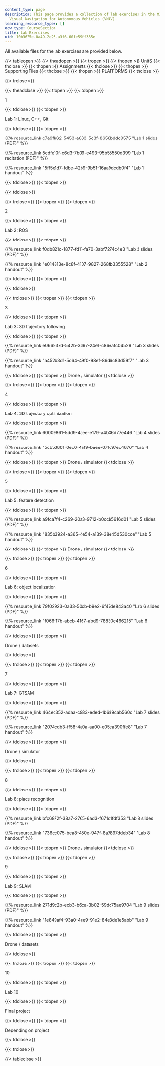 ```yaml
---
content_type: page
description: This page provides a collection of lab exercises in the MIT course 16.485
  Visual Navigation for Autonomous Vehicles (VNAV).
learning_resource_types: []
ocw_type: CourseSection
title: Lab Exercises
uid: 10b3675e-0a49-2e25-a3f6-60fe59ff335e
---
```


All available files for the lab exercises are provided below.

{{< tableopen >}}
{{< theadopen >}}
{{< tropen >}}
{{< thopen >}}
UnitS
{{< thclose >}}
{{< thopen >}}
Assignments
{{< thclose >}}
{{< thopen >}}
Supporting Files
{{< thclose >}}
{{< thopen >}}
PLATFORMS
{{< thclose >}}

{{< trclose >}}

{{< theadclose >}}
{{< tropen >}}
{{< tdopen >}}


1


{{< tdclose >}}
{{< tdopen >}}


Lab 1: Linux, C++, Git


{{< tdclose >}}
{{< tdopen >}}


{{% resource_link c7a9fb62-5453-a683-5c3f-8656bddc9575 "Lab 1 slides (PDF)" %}}

{{% resource_link 5cdfe10f-c6d3-7b09-e493-95b55550d399 "Lab 1 recitation (PDF)" %}}

{{% resource_link "5ff5e1d7-fdbe-42b9-9b51-16aa9dcdb0f4" "Lab 1 handout" %}}


{{< tdclose >}}
{{< tdopen >}}



{{< tdclose >}}

{{< trclose >}}
{{< tropen >}}
{{< tdopen >}}


2


{{< tdclose >}}
{{< tdopen >}}


Lab 2: ROS


{{< tdclose >}}
{{< tdopen >}}


{{% resource_link f0db821c-1877-fd11-fa70-3abf7274c4e3 "Lab 2 slides (PDF)" %}}

{{% resource_link "e014813e-8c8f-4107-9827-268fb3355528" "Lab 2 handout" %}}


{{< tdclose >}}
{{< tdopen >}}



{{< tdclose >}}

{{< trclose >}}
{{< tropen >}}
{{< tdopen >}}


3


{{< tdclose >}}
{{< tdopen >}}


Lab 3: 3D trajectory following


{{< tdclose >}}
{{< tdopen >}}


{{% resource_link e066937d-542b-3d97-24e1-c86eafc04529 "Lab 3 slides (PDF)" %}} 

{{% resource_link "a452b3d1-5c64-49f0-98ef-86d6c83d59f7" "Lab 3 handout" %}}


{{< tdclose >}}
{{< tdopen >}}
Drone / simulator
{{< tdclose >}}

{{< trclose >}}
{{< tropen >}}
{{< tdopen >}}


4


{{< tdclose >}}
{{< tdopen >}}


Lab 4: 3D trajectory optimization


{{< tdclose >}}
{{< tdopen >}}


{{% resource_link 60009861-5dd9-4aee-e179-a4b36d77e446 "Lab 4 slides (PDF)" %}}

{{% resource_link "5cb53861-0ec0-4af9-baee-071c97ec4876" "Lab 4 handout" %}}


{{< tdclose >}}
{{< tdopen >}}
Drone / simulator
{{< tdclose >}}

{{< trclose >}}
{{< tropen >}}
{{< tdopen >}}


5


{{< tdclose >}}
{{< tdopen >}}


Lab 5: feature detection


{{< tdclose >}}
{{< tdopen >}}


{{% resource_link a9fca7f4-c269-20a3-9712-b0ccb5616d01 "Lab 5 slides (PDF)" %}}

{{% resource_link "835b3924-a365-4e54-a139-38e45d530cce" "Lab 5 handout" %}}


{{< tdclose >}}
{{< tdopen >}}
Drone / simulator
{{< tdclose >}}

{{< trclose >}}
{{< tropen >}}
{{< tdopen >}}


6


{{< tdclose >}}
{{< tdopen >}}


Lab 6: object localization


{{< tdclose >}}
{{< tdopen >}}


{{% resource_link 79f02923-0a33-50cb-b9e2-6f47de843a40 "Lab 6 slides (PDF)" %}}

{{% resource_link "f066f17b-abcb-4167-abd9-78830c466215" "Lab 6 handout" %}}


{{< tdclose >}}
{{< tdopen >}}


Drone / datasets


{{< tdclose >}}

{{< trclose >}}
{{< tropen >}}
{{< tdopen >}}


7


{{< tdclose >}}
{{< tdopen >}}


Lab 7: GTSAM


{{< tdclose >}}
{{< tdopen >}}


{{% resource_link 464ec352-adaa-c983-eded-1b689cab560c "Lab 7 slides (PDF)" %}}

{{% resource_link "2074cdb3-ff58-4a0a-aa00-e05ea390ffe8" "Lab 7 handout" %}}


{{< tdclose >}}
{{< tdopen >}}


Drone / simulator


{{< tdclose >}}

{{< trclose >}}
{{< tropen >}}
{{< tdopen >}}


8


{{< tdclose >}}
{{< tdopen >}}


Lab 8: place recognition


{{< tdclose >}}
{{< tdopen >}}


{{% resource_link bfc6872f-38a7-2765-6ad3-f671d1fdf353 "Lab 8 slides (PDF)" %}}

{{% resource_link "736cc075-bea8-450e-947f-8a7897ddeb34" "Lab 8 handout" %}}


{{< tdclose >}}
{{< tdopen >}}
Drone / simulator
{{< tdclose >}}

{{< trclose >}}
{{< tropen >}}
{{< tdopen >}}


9


{{< tdclose >}}
{{< tdopen >}}


Lab 9: SLAM


{{< tdclose >}}
{{< tdopen >}}


{{% resource_link 271d9c2b-ecb3-b6ca-3b02-59dc75ae9704 "Lab 9 slides (PDF)" %}}

{{% resource_link "1e849af4-93a0-4ee9-91e2-84e3de1e5abb" "Lab 9 handout" %}}


{{< tdclose >}}
{{< tdopen >}}


Drone / datasets


{{< tdclose >}}

{{< trclose >}}
{{< tropen >}}
{{< tdopen >}}


10


{{< tdclose >}}
{{< tdopen >}}


Lab 10


{{< tdclose >}}
{{< tdopen >}}


Final project


{{< tdclose >}}
{{< tdopen >}}


Depending on project


{{< tdclose >}}

{{< trclose >}}

{{< tableclose >}}
